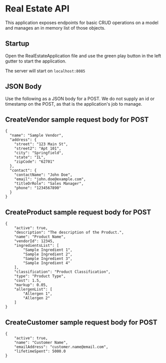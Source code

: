 # Real Estate API

This application exposes endpoints for basic CRUD operations on a model and manages an in memory list of those objects.

## Startup

Open the RealEstateApplication file and use the green play button in the left gutter to start the application.

The server will start on `localhost:8085`

## JSON Body

Use the following as a JSON body for a POST. We do not supply an id or timestamp on the POST, as that is the application's job to manage.

## CreateVendor sample request body for POST
```
{
  "name": "Sample Vendor",
  "address": {
    "street": "123 Main St",
    "street2": "Apt 101",
    "city": "Springfield",
    "state": "IL",
    "zipCode": "62701"
  },
  "contact": {
    "contactName": "John Doe",
    "email": "john.doe@example.com",
    "titleOrRole": "Sales Manager",
    "phone": "1234567890"
  }
}
```

## CreateProduct sample request body for POST
```
{    
    "active": true,
    "description": "The description of the Product.",
    "name": "Product Name",
    "vendorId": 12345,
    "ingredientsList": [
        "Sample Ingredient 1",
        "Sample Ingredient 2",
        "Sample Ingredient 3",
        "Sample Ingredient 4"
    ],
    "classification": "Product Classification",
    "type": "Product Type",
    "cost": 1.5,
    "markup": 0.05,
    "allergenList": [
        "Allergen 1",
        "Allergen 2"
    ]
}
```

## CreateCustomer sample request body for POST
```
{    
    "active": true,
    "name": "Customer Name",
    "emailAddress": "customer.name@email.com",
    "lifetimeSpent": 5000.0
}
```